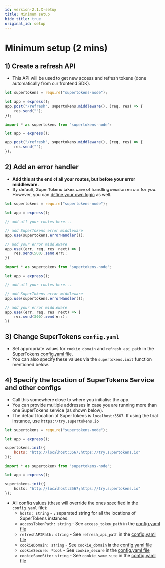 ```yaml
---
id: version-2.1.X-setup
title: Minimum setup
hide_title: true
original_id: setup
---
```


# Minimum setup (2 mins)

## 1) Create a refresh API
- This API will be used to get new access and refresh tokens (done automatically from our frontend SDK). 
<!--DOCUSAURUS_CODE_TABS-->
<!--Javascript-->
```js
let supertokens = require("supertokens-node");

let app = express();
app.post("/refresh", supertokens.middleware(), (req, res) => {
    res.send("");
});
```
<!--Typescript-->
```ts
import * as supertokens from "supertokens-node";

let app = express();

app.post("/refresh", supertokens.middleware(), (req, res) => {
    res.send("");
});
```
<!--END_DOCUSAURUS_CODE_TABS-->

## 2) Add an error handler
- **Add this at the end of all your routes, but before your error middleware.**
- By default, SuperTokens takes care of handling session errors for you. However, you can [define your own logic](./custom_error_handling) as well.
<!--DOCUSAURUS_CODE_TABS-->
<!--Javascript-->
```js
let supertokens = require("supertokens-node");

let app = express();

// add all your routes here...

// add SuperTokens error middleware
app.use(supertokens.errorHandler());

// add your error middleware
app.use((err, req, res, next) => {
    res.send(500).send(err);
})
```
<!--Typescript-->
```ts
import * as supertokens from "supertokens-node";

let app = express();

// add all your routes here...

// add SuperTokens error middleware
app.use(supertokens.errorHandler());

// add your error middleware
app.use((err, req, res, next) => {
    res.send(500).send(err);
})
```
<!--END_DOCUSAURUS_CODE_TABS-->

## 3) Change SuperTokens `config.yaml`
- Set appropriate values for `cookie_domain` and `refresh_api_path` in the SuperTokens [config.yaml file](/docs/pro/configuration/core#optional-config-values).
- You can also specify these values via the `supertokens.init` function mentioned below.

## 4) Specify the location of SuperTokens Service and other configs
- Call this somewhere close to where you initialise the app.
- You can provide multiple addresses in case you are running more than one SuperTokens service (as shown below).
- The default location of SuperTokens is `localhost:3567`. If using the trial instance, use `https://try.supertokens.io`
<!--DOCUSAURUS_CODE_TABS-->
<!--Javascript-->
```js
let supertokens = require("supertokens-node");

let app = express();

supertokens.init({
    hosts: "http://localhost:3567;https://try.supertokens.io"
});
```
<!--Typescript-->
```ts
import * as supertokens from "supertokens-node";

let app = express();

supertokens.init({
    hosts: "http://localhost:3567;https://try.supertokens.io"
});
```
<!--END_DOCUSAURUS_CODE_TABS-->

- All config values (these will override the ones specified in the `config.yaml` file):
    - ```hosts: string``` - `;` separated string for all the locations of SuperTokens instances.
    - ```accessTokenPath: string``` - See `access_token_path` in the [config.yaml file](/docs/pro/configuration/core#optional-config-values)
    - ```refreshAPIPath: string``` - See `refresh_api_path` in the [config.yaml file](/docs/pro/configuration/core#optional-config-values)
    - ```cookieDomain: string``` - See `cookie_domain` in the [config.yaml file](/docs/pro/configuration/core#optional-config-values)
    - ```cookieSecure: *bool``` - See `cookie_secure` in the [config.yaml file](/docs/pro/configuration/core#optional-config-values)
    - ```cookieSameSite: string``` - See `cookie_same_site` in the [config.yaml file](/docs/pro/configuration/core#optional-config-values)